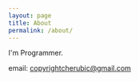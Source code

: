 ```yaml
---
layout: page
title: About
permalink: /about/
---
```


I'm Programmer.

email: <copyrightcherubic@gmail.com>
